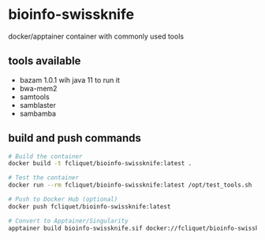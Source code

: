 # bioinfo-swissknife

docker/apptainer container with commonly used tools

## tools available

- bazam 1.0.1 wih java 11 to run it
- bwa-mem2
- samtools
- samblaster
- sambamba

## build and push commands

```bash
# Build the container
docker build -t fcliquet/bioinfo-swissknife:latest .

# Test the container
docker run --rm fcliquet/bioinfo-swissknife:latest /opt/test_tools.sh

# Push to Docker Hub (optional)
docker push fcliquet/bioinfo-swissknife:latest

# Convert to Apptainer/Singularity
apptainer build bioinfo-swissknife.sif docker://fcliquet/bioinfo-swissknife:latest
```
